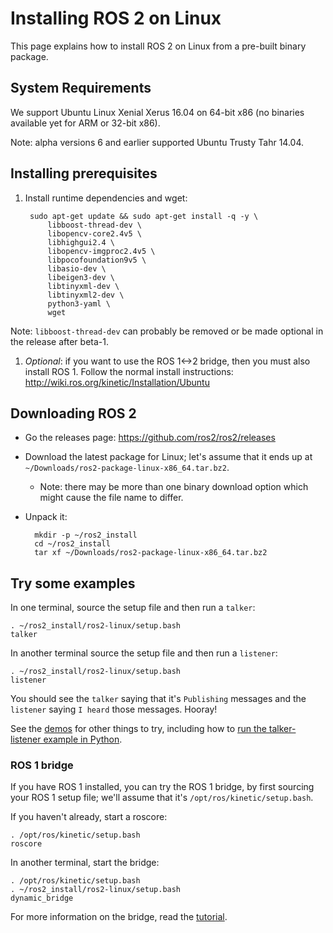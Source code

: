 # Installing ROS 2 on Linux

This page explains how to install ROS 2 on Linux from a pre-built binary package.

## System Requirements

We support Ubuntu Linux Xenial Xerus 16.04 on 64-bit x86 (no binaries available yet for ARM or 32-bit x86).

Note: alpha versions 6 and earlier supported Ubuntu Trusty Tahr 14.04.

## Installing prerequisites

<!-- 1. Install the OSRF sources for DDS via debian package:
        sudo apt-key adv --keyserver ha.pool.sks-keyservers.net --recv-keys D2486D2DD83DB69272AFE98867170598AF249743
        sudo bash -c 'echo "deb http://packages.osrfoundation.org/gazebo/ubuntu `lsb_release -cs` main" > /etc/apt/sources.list.d/gazebo-latest.list'

Open splice removed since it's not currently supported. Leaving commented to make it easier to restore in the future. 
            libopensplice64 \
-->
1. Install runtime dependencies and wget:

        sudo apt-get update && sudo apt-get install -q -y \
            libboost-thread-dev \
            libopencv-core2.4v5 \
            libhighgui2.4 \
            libopencv-imgproc2.4v5 \
            libpocofoundation9v5 \
            libasio-dev \
            libeigen3-dev \
            libtinyxml-dev \
            libtinyxml2-dev \
            python3-yaml \
            wget

Note: `libboost-thread-dev` can probably be removed or be made optional in the release after beta-1.

1. *Optional*: if you want to use the ROS 1<->2 bridge, then you must also install ROS 1.
  Follow the normal install instructions: http://wiki.ros.org/kinetic/Installation/Ubuntu

## Downloading ROS 2

* Go the releases page: https://github.com/ros2/ros2/releases
* Download the latest package for Linux; let's assume that it ends up at `~/Downloads/ros2-package-linux-x86_64.tar.bz2`.
  * Note: there may be more than one binary download option which might cause the file name to differ.
* Unpack it:

        mkdir -p ~/ros2_install
        cd ~/ros2_install
        tar xf ~/Downloads/ros2-package-linux-x86_64.tar.bz2

## Try some examples

In one terminal, source the setup file and then run a `talker`:

    . ~/ros2_install/ros2-linux/setup.bash
    talker
In another terminal source the setup file and then run a `listener`:

    . ~/ros2_install/ros2-linux/setup.bash
    listener
You should see the `talker` saying that it's `Publishing` messages and the `listener` saying `I heard` those messages.
Hooray!

See the [demos](Tutorials) for other things to try, including how to [run the talker-listener example in Python](Python-Programming).

### ROS 1 bridge

If you have ROS 1 installed, you can try the ROS 1 bridge, by first sourcing your ROS 1 setup file; we'll assume that it's `/opt/ros/kinetic/setup.bash`.

If you haven't already, start a roscore:

    . /opt/ros/kinetic/setup.bash
    roscore

In another terminal, start the bridge:

    . /opt/ros/kinetic/setup.bash
    . ~/ros2_install/ros2-linux/setup.bash
    dynamic_bridge
For more information on the bridge, read the [tutorial](https://github.com/ros2/ros1_bridge/blob/master/README.md).

